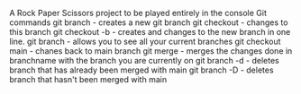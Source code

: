 A Rock Paper Scissors project to be played entirely in the console
                Git commands
git branch <branchname> - creates a new git branch
git checkout <branchname> - changes to this branch
git checkout -b <branchname> - creates and changes to the new branch in one line.
git branch - allows you to see all your current branches
git checkout main - chanes back to main branch
git merge <branchname> - merges the changes done in branchname with the branch you are currently on
git branch -d <branchname> - deletes branch that has already been merged with main
git branch -D <branchname> - deletes branch that hasn't been merged with main